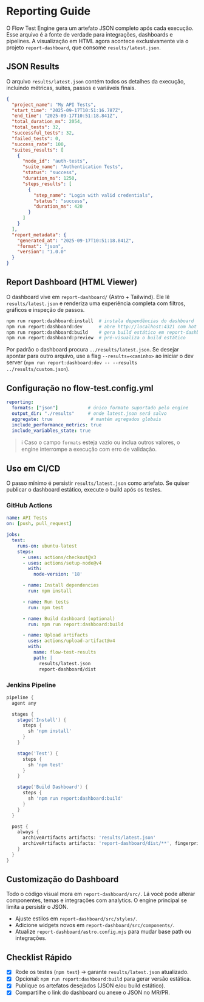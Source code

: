 # Reporting Guide

O Flow Test Engine gera um artefato JSON completo após cada execução. Esse arquivo é a fonte de verdade para integrações, dashboards e pipelines. A visualização em HTML agora acontece exclusivamente via o projeto `report-dashboard`, que consome `results/latest.json`.

## JSON Results

O arquivo `results/latest.json` contém todos os detalhes da execução, incluindo métricas, suites, passos e variáveis finais.

```json
{
  "project_name": "My API Tests",
  "start_time": "2025-09-17T10:51:16.787Z",
  "end_time": "2025-09-17T10:51:18.841Z",
  "total_duration_ms": 2054,
  "total_tests": 32,
  "successful_tests": 32,
  "failed_tests": 0,
  "success_rate": 100,
  "suites_results": [
    {
      "node_id": "auth-tests",
      "suite_name": "Authentication Tests",
      "status": "success",
      "duration_ms": 1250,
      "steps_results": [
        {
          "step_name": "Login with valid credentials",
          "status": "success",
          "duration_ms": 420
        }
      ]
    }
  ],
  "report_metadata": {
    "generated_at": "2025-09-17T10:51:18.841Z",
    "format": "json",
    "version": "1.0.0"
  }
}
```

## Report Dashboard (HTML Viewer)

O dashboard vive em `report-dashboard/` (Astro + Tailwind). Ele lê `results/latest.json` e renderiza uma experiência completa com filtros, gráficos e inspeção de passos.

```bash
npm run report:dashboard:install  # instala dependências do dashboard
npm run report:dashboard:dev      # abre http://localhost:4321 com hot reload
npm run report:dashboard:build    # gera build estático em report-dashboard/dist
npm run report:dashboard:preview  # pré-visualiza o build estático
```

Por padrão o dashboard procura `../results/latest.json`. Se desejar apontar para outro arquivo, use a flag `--results=<caminho>` ao iniciar o dev server (`npm run report:dashboard:dev -- --results ../results/custom.json`).

## Configuração no flow-test.config.yml

```yaml
reporting:
  formats: ["json"]           # único formato suportado pelo engine
  output_dir: "./results"     # onde latest.json será salvo
  aggregate: true              # mantém agregados globais
  include_performance_metrics: true
  include_variables_state: true
```

> ℹ️  Caso o campo `formats` esteja vazio ou inclua outros valores, o engine interrompe a execução com erro de validação.

## Uso em CI/CD

O passo mínimo é persistir `results/latest.json` como artefato. Se quiser publicar o dashboard estático, execute o build após os testes.

### GitHub Actions

```yaml
name: API Tests
on: [push, pull_request]

jobs:
  test:
    runs-on: ubuntu-latest
    steps:
      - uses: actions/checkout@v3
      - uses: actions/setup-node@v4
        with:
          node-version: '18'

      - name: Install dependencies
        run: npm install

      - name: Run tests
        run: npm test

      - name: Build dashboard (optional)
        run: npm run report:dashboard:build

      - name: Upload artifacts
        uses: actions/upload-artifact@v4
        with:
          name: flow-test-results
          path: |
            results/latest.json
            report-dashboard/dist
```

### Jenkins Pipeline

```groovy
pipeline {
  agent any

  stages {
    stage('Install') {
      steps {
        sh 'npm install'
      }
    }

    stage('Test') {
      steps {
        sh 'npm test'
      }
    }

    stage('Build Dashboard') {
      steps {
        sh 'npm run report:dashboard:build'
      }
    }
  }

  post {
    always {
      archiveArtifacts artifacts: 'results/latest.json'
      archiveArtifacts artifacts: 'report-dashboard/dist/**', fingerprint: true
    }
  }
}
```

## Customização do Dashboard

Todo o código visual mora em `report-dashboard/src/`. Lá você pode alterar componentes, temas e integrações com analytics. O engine principal se limita a persistir o JSON.

- Ajuste estilos em `report-dashboard/src/styles/`.
- Adicione widgets novos em `report-dashboard/src/components/`.
- Atualize `report-dashboard/astro.config.mjs` para mudar base path ou integrações.

## Checklist Rápido

- [x] Rode os testes (`npm test`) → garante `results/latest.json` atualizado.
- [x] Opcional: `npm run report:dashboard:build` para gerar versão estática.
- [x] Publique os artefatos desejados (JSON e/ou build estático).
- [x] Compartilhe o link do dashboard ou anexe o JSON no MR/PR.
